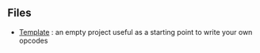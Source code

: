 ## Files
* [Template](./Template) : an empty project useful as a starting point to write your own opcodes